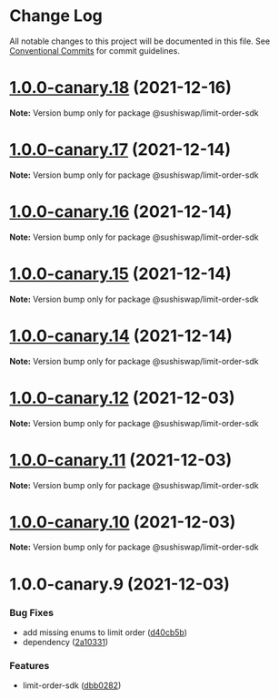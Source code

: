 # Change Log

All notable changes to this project will be documented in this file.
See [Conventional Commits](https://conventionalcommits.org) for commit guidelines.

# [1.0.0-canary.18](https://github.com/sushiswap/sdk/compare/@sushiswap/limit-order-sdk@1.0.0-canary.17...@sushiswap/limit-order-sdk@1.0.0-canary.18) (2021-12-16)

**Note:** Version bump only for package @sushiswap/limit-order-sdk





# [1.0.0-canary.17](https://github.com/sushiswap/sdk/compare/@sushiswap/limit-order-sdk@1.0.0-canary.16...@sushiswap/limit-order-sdk@1.0.0-canary.17) (2021-12-14)

**Note:** Version bump only for package @sushiswap/limit-order-sdk





# [1.0.0-canary.16](https://github.com/sushiswap/sdk/compare/@sushiswap/limit-order-sdk@1.0.0-canary.15...@sushiswap/limit-order-sdk@1.0.0-canary.16) (2021-12-14)

**Note:** Version bump only for package @sushiswap/limit-order-sdk





# [1.0.0-canary.15](https://github.com/sushiswap/sdk/compare/@sushiswap/limit-order-sdk@1.0.0-canary.14...@sushiswap/limit-order-sdk@1.0.0-canary.15) (2021-12-14)

**Note:** Version bump only for package @sushiswap/limit-order-sdk





# [1.0.0-canary.14](https://github.com/sushiswap/sdk/compare/@sushiswap/limit-order-sdk@1.0.0-canary.13...@sushiswap/limit-order-sdk@1.0.0-canary.14) (2021-12-14)

**Note:** Version bump only for package @sushiswap/limit-order-sdk





# [1.0.0-canary.12](https://github.com/sushiswap/sdk/compare/@sushiswap/limit-order-sdk@1.0.0-canary.9...@sushiswap/limit-order-sdk@1.0.0-canary.12) (2021-12-03)

**Note:** Version bump only for package @sushiswap/limit-order-sdk





# [1.0.0-canary.11](https://github.com/sushiswap/sdk/compare/@sushiswap/limit-order-sdk@1.0.0-canary.9...@sushiswap/limit-order-sdk@1.0.0-canary.11) (2021-12-03)

**Note:** Version bump only for package @sushiswap/limit-order-sdk





# [1.0.0-canary.10](https://github.com/sushiswap/sdk/compare/@sushiswap/limit-order-sdk@1.0.0-canary.9...@sushiswap/limit-order-sdk@1.0.0-canary.10) (2021-12-03)

**Note:** Version bump only for package @sushiswap/limit-order-sdk





# 1.0.0-canary.9 (2021-12-03)


### Bug Fixes

* add missing enums to limit order ([d40cb5b](https://github.com/sushiswap/sdk/commit/d40cb5b5095ff8bf56fb7a5435b1e29bdb32ab8b))
* dependency ([2a10331](https://github.com/sushiswap/sdk/commit/2a1033147f74bf9c3e87dd6cc67453da7810066e))


### Features

* limit-order-sdk ([dbb0282](https://github.com/sushiswap/sdk/commit/dbb02827d47d572a7902c71b5fd91d7830613256))
